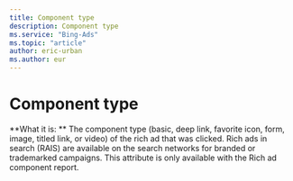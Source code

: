```yaml
---
title: Component type
description: Component type
ms.service: "Bing-Ads"
ms.topic: "article"
author: eric-urban
ms.author: eur
---
```


# Component type

**What it is: **    The component type (basic, deep link, favorite icon, form, image, titled link, or video) of the rich ad that was clicked. Rich ads in search (RAIS) are available on the search networks for branded or trademarked campaigns. This attribute is only available with the Rich ad component report.


